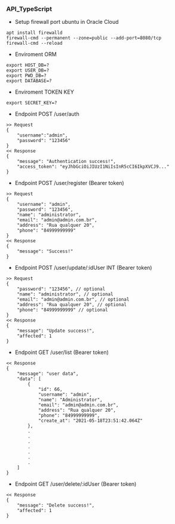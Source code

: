 ### API_TypeScript

- Setup firewall port ubuntu in Oracle Cloud
```
apt install firewalld
firewall-cmd --permanent --zone=public --add-port=8080/tcp
firewall-cmd --reload
```
- Enviroment ORM
```
export HOST_DB=?
export USER_DB=?
export PWD_DB=?
export DATABASE=?
```
- Enviroment TOKEN KEY
```
export SECRET_KEY=?
```

- Endpoint POST /user/auth
```
>> Request
{
    "username":"admin",
    "password": "123456"
}
<< Response
{
    "message": "Authentication success!",
    "access_token": "eyJhbGciOiJIUzI1NiIsInR5cCI6IkpXVCJ9..."
}
```
- Endpoint POST /user/register (Bearer token)
```
>> Request
{
    "username": "admin",
    "password": "123456",
    "name": "administrator",
    "email": "admin@admin.com.br",
    "address": "Rua qualquer 20",
    "phone": "84999999999"
}
<< Response
{
    "message": "Success!"
}
```
- Endpoint POST /user/update/:idUser INT (Bearer token)
```
>> Request
{
    "password": "123456", // optional
    "name": "administrator", // optional
    "email": "admin@admin.com.br", // optional
    "address": "Rua qualquer 20", // optional
    "phone": "84999999999" // optional
}
<< Response
{
    "message": "Update success!",
    "affected": 1
}
```
- Endpoint GET /user/list (Bearer token)
```
<< Response
{
    "message": "user data",
    "data": [
        {
            "id": 66,
            "username": "admin",
            "name": "Administrator",
            "email": "admin@admin.com.br",
            "address": "Rua qualquer 20",
            "phone": "84999999999",
            "create_at": "2021-05-18T23:51:42.064Z"
        },
        .
        .
        .
        .
        .
        .
        .
    ]
}
```
- Endpoint GET /user/delete/:idUser (Bearer token)
```
<< Response
{
    "message": "Delete success!",
    "affected": 1
}
```

